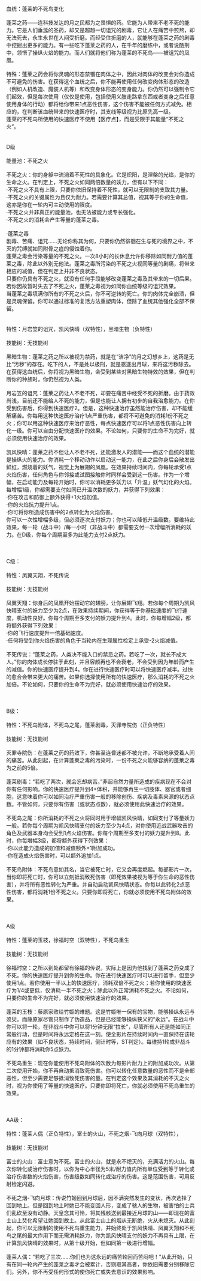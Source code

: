 <title>蓬莱的不死鸟</title>
<meta name="GENERATOR" content="WinCHM">
<meta http-equiv="Content-Type" content="text/html; charset=gb2312">
<br>血统：蓬莱的不死鸟变化
<br>
<br>蓬莱之药——连科技发达的月之民都为之畏惧的药。它能为人带来不老不死的能力。它是人们垂涎的圣药，却又是超越一切诅咒的剧毒，它让人在痛苦中煎熬，却无法死去，永生永世在人间受折磨。而经受住折磨的人，就能够在蓬莱之药的剧毒中挖掘出更多的能力。有一些吃下蓬莱之药的人，在千年的磨练中，或者说酷刑中，领悟了操纵火焰的能力。而人们就将他们称为蓬莱的不死鸟——被诅咒的凤凰。
<br>
<br>特殊：蓬莱之药会将你灵魂的形态禁锢在肉体之中，因此对肉体的改变会对你造成不可避免的伤害。在获得这个血统之后，你不能再使用任何改变肉体形态的改造（例如人机改造、魔装人机等）和改变身体形态的变身能力。你仍然可以强制令它们起效，但是每次使用（仅仅是使用，包括使用义肢走路拿东西或者变身之后任意使用身体的行动）都将给你带来1点恶性伤害，这个伤害不能被任何方式减免。相应的，在判断该血统带来的快速医疗时，其支线等级视为比原先高一级。
<br>蓬莱的不死鸟所使用的快速医疗不使用【医疗点】，而是受限于其能量“不死之火”。
<br> 
<br>
<br>D级
<br>
<br>能量池：不死之火
<br>
<br>不死之火：你的身躯中流淌着不死性的具象化。它是炽阳，是涅槃的光焰，是你的生命之火。在判定上，不死之火如同两倍数量的妖力，但有以下不同：
<br>·不死之火不具有上限，只要你依旧保持着不死性，就可以无限制的支取其力量。
<br>·不死之火的关键属性为且仅为耐力。若需要计算其总值，视其等于你的生命值，这亦是你在一轮内可主动使用的限度。
<br>·不死之火并非真正的能量池，也无法被能力或专长强化。
<br>·不死之火的消耗会产生等量的蓬莱之毒。 
<br>
<br>·蓬莱之毒
<br>剧毒、苦痛、诅咒……无论你称其为何，只要你仍然徘徊在生与死的境界之中，不灭的咒缚就如同附骨之疽的侵蚀着你。
<br>蓬莱之毒会污染等量的不死之火。一次8小时的长休息允许你移除如同耐力值的蓬莱之毒，除此以外别无他法。蓬莱之毒所污染的不死之火视同等量的剧痛，将带来相应的减值，但在判定上并非不良状态。
<br>只要你仍具有不死之火，就没有任何手段能够改变蓬莱之毒及其带来的一切后果。若你因故暂时失去了不死之火，蓬莱之毒视为如同你血统等级的诅咒效果。
<br>当蓬莱之毒填满你所有的不死之火后，你不可逆转的死亡。你的肉体完全崩溃，但是灵魂保留。你可以通过标准的复活方法重塑肉体，但除了血统其他强化全部不保留。
<br>
<br>
<br>特性：月岩笠的诅咒，凯风快晴（双特性），黑暗生物（负特性）
<br>
<br>技能树：无技能树
<br>
<br>黑暗生物：蓬莱之药之所以被视为禁药，就是在“洁净”的月之幻想乡上，这药是无比“污秽”的存在。吃下的人，不是处以极刑，就是驱逐出月球，来将这污秽除去。在获得这血统后，你将视为黑暗生物，会受到某些对黑暗生物特效的效果，但在判断你的种族时，你仍然视为人类。
<br>
<br>月岩笠的诅咒：蓬莱之药让人不老不死，却要在痛苦中经受不死的折磨。由于药效尚浅，目前还不能给人不死的能力，但是也能让人拥有初步的自我治愈能力。在你受到伤害后，你得到快速医疗2。但是，这种快速治疗虽然能治疗伤害，却不能缓解痛苦。你每用这种快速医疗治疗1点严重伤害，都将不可避免的消耗1份不死之火；你可以用这种快速医疗来治疗恶性，每点快速医疗可以将1点恶性伤害向上转化一级。你可以自由分配快速医疗的效果。不论如何，只要你的生命不为完好，就必须使用快速治疗的效果。
<br>
<br>凯风快晴：蓬莱之药不但让人不老不死，还能激发人的潜能——而这个血统的潜能是操纵火的能力。你消耗一个移动动作以启动这一能力，在此之后你身后会散发出鲜红，燃烧着的妖气，视觉上为展翅的凤凰。在效果持续时间内，你每轮承受1点火焰伤害，任何角色与你邻接或试图接触你时同样会受到这一伤害。作为一个增幅，在启动能力及每轮开始时，你可以消耗更多妖力以「升温」妖气幻化的火焰。每增幅1级，你都需要支付如同已升温次数的妖力，并获得下列效果：
<br>·你在攻击和防御上额外获得+1火焰加值。
<br>·你的火焰抗力提升1点。
<br>·你可将你所造成伤害中的2点转化为火焰伤害。
<br>你可以一次性增幅多级，但必须逐次支付妖力；你也可以降低升温级数。要维持此效果，每一轮（战斗中）/每一小时（非战斗中）都需要支付一次增幅所消耗的妖力。在D级，你每个周期至多为此能力支付2点妖力。
<br>
<br> 
<br>
<br>C级：
<br>
<br>特性：凤翼天翔，不死传说
<br>
<br>技能树：无技能树
<br>
<br>凤翼天翔：你身后的凤凰开始摆动它的翅膀，让你展翅飞翔。若你每个周期为凯风快晴支付的妖力至少为2点，在效果持续期间，你获得等于你基础速度的飞行速度，机动性良好。你每个周期至多支付的妖力提升到4。此时，你每增幅2级，都将额外获得下列效果：
<br>·你的飞行速度提升一倍基础速度。
<br>·任何将受到你火焰伤害的角色于当轮内在生理属性检定上承受-2火焰减值。
<br>
<br>不死传说：“蓬莱之药，人类决不能入口的禁忌之药。若吃了一次，就长不成大人。”你的肉体成长停驻于此刻，并且容颜再也不会衰老，不会受到因为年龄而产生的减值。你的快速医疗提升到4。你在进行快速医疗时可以将快速医疗减半。过快的愈合会带来更大的痛苦。如果你选择使用所有的快速医疗，那么消耗的不死之火加倍。不论如何，只要你的生命不为完好，就必须使用快速治疗的效果。
<br>
<br> 
<br>
<br>B级：
<br>
<br>特性：不死鸟附体，不死鸟之尾，蓬莱剧毒，灭罪寺院伤（正负特性） 
<br>
<br>技能树：无技能树
<br>
<br>灭罪寺院伤：在蓬莱之药的药效下，你甚至连昏迷都不被允许，不断地承受着人间的痛苦。从此刻起，在计算蓬莱之毒的污染时，一份不死之火能够容纳的蓬莱之毒为之前的5倍。<br>
<br>蓬莱剧毒：“若吃了两次，就会忘却病苦。”非超自然力量所造成的疾病现在不会对你有任何影响。你的快速医疗提升到4+体积，并能够再生一切肢体、器官或者细胞，这意味着你可以如同治疗严重伤害一般的移除创伤、疾病及毒素来源的状态点数。不管如何，只要你有伤害（或状态点数），就必须使用此快速治疗的效果。
<br>
<br>不死鸟之尾：你所消耗的不死之火将同时用于增幅凯风快晴，如同支付了等量妖力一般。若你每个周期为凯风快晴支付的妖力至少为4点，对你使用近战武器攻击的角色及武器本身均会受到1点火焰伤害。你每个周期至多支付的妖力提升到8。此时，你每增幅3级，都将额外获得下列效果：
<br>·你以此能力造成的加值和减值额外+1附加成功。
<br>·你在造成火焰伤害时，可以额外追加1点。
<br>
<br>不死鸟附体：不死鸟意如其名，当它被死亡时，它又会再度燃起。每部影片一次，当你即将死亡时，你可以立刻抵消致死伤害（即死效果被视为等于你生命的恶性伤害），并将所有恶性转化为严重。并自动启动凯风快晴状态。你每以此转化2点恶性伤害，都将消耗1份不死之火。只要你即将死亡，你就必须使用不死鸟附体的效果。 
<br>
<br> 
<br>
<br>A级
<br>
<br>特性：蓬莱的玉枝，徐福时空（双特性），不死鸟重生
<br>
<br>技能树：无技能树
<br>
<br>徐福时空：之所以到处都留有徐福的传说，实际上是因为他找到了蓬莱之药变成了不死。你的快速医疗提升到你的生命。你在进行快速医疗时可以进行留手，但至少使用1点。若你使用一半以上的快速医疗，消耗双倍不死之火；若你使用的快速医疗为1/4或更低，仅消耗一半不死之火；除此以外正常消耗不死之火。不论如何，只要你的生命不为完好，就必须使用快速治疗的效果。
<br>
<br>蓬莱的玉枝：藤原家败给竹姬的难题。这是竹姬唯一保有的宝物，能够操纵永远与须臾。而藤原家尽管只制作了伪造品，但是已经能够操纵狭义的“永远”。在战斗中你可以将一轮，在非战斗中你可以将1分钟无限“拉长”，尽管所有人还是能如同正常般行动，但是时间将永远定格在这一刻。使全影片在持续时间内一直保持在该轮应有的效果（如不良状态，持续时间，倒计时等，ST判定）。每维持1轮或非战斗的1分钟都将消耗你5点妖力。
<br>
<br>不死鸟重生：现在你能使用不死鸟附体的次数为每影片耐力上的附加成功次。从第二次使用开始，你不再自动抵消致死伤害。你可以转化任意数量的恶性而不是全部恶性，但至少需要足够抵消致死伤害的量。在判定这个效果及其消耗的不灭之火时，视为你使用了等量的快速医疗。只要你即将死亡，你就必须使用不死鸟重生的效果。 
<br>
<br> 
<br>
<br>AA级：
<br>
<br>特性：蓬莱人偶（正负特性），富士的火山，不死之烟-飞向月球（双特性），
<br>
<br>技能树：无技能树
<br>
<br>富士的火山：富士意为不死。富士的火山，就是永不熄灭的，充满活力的火山。每次你转化或治疗伤害时，以你为中心半径为5米/耐力值内所有单位受到等于转化或治疗伤害数的火焰伤害，伤害级数如同转化或治疗的伤害。这是范围伤害，可用反射检定闪避。
<br>
<br>不死之烟-飞向月球：传说竹姬回到月球后，因不满突然发生的变状，再次选择了回到地上。但是回到地上时她已不能变回人形，变成了骇人的生物，被害怕的士兵们乱砍至没有动静。天皇念其可怜，将其残骸送到最接近月球的山——即现在的富士山上焚化希望让她回到故土。从此富士山上的烟从无断绝，火从未熄灭。从此刻起，你可以无限制的使用不死鸟重生能力，并始终处于凯风快晴、凤翼天翔和不死鸟之尾的最大作用下而无需消耗妖力，你为凯风快晴支付的妖力不再具有上限，在计算凯风快晴的效果时，从第十级开始，但如同第一级进行增幅。
<br>
<br>蓬莱人偶：“若吃了三次……你们也为这永远的痛苦轮回而苦闷吧！”从此开始，只有在同一轮内产生的蓬莱之毒才会被累计，否则取其高者，你依旧需要分别移除它们。另外，你不再受任何形式的使你死亡或失去意识的效果影响。
<br>
<br>
